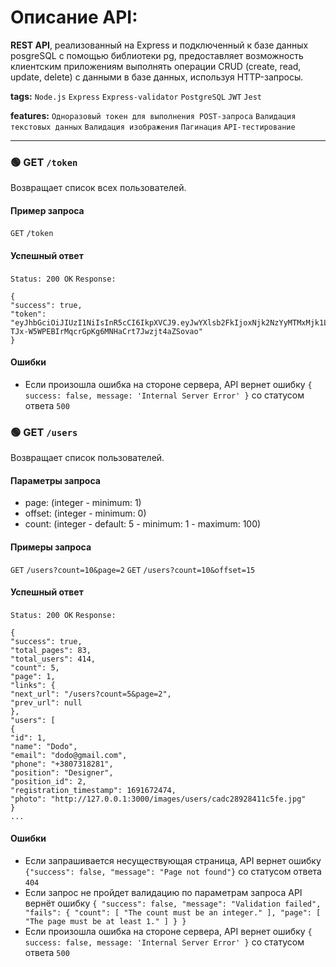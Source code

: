 # Описание API:
**REST API**, реализованный на Express и подключенный к базе данных posgreSQL с помощью библиотеки pg, предоставляет возможность клиентским приложениям выполнять операции CRUD (create, read, update, delete) с данными в базе данных, используя HTTP-запросы. 

**tags:** `Node.js` `Express` `Express-validator`  `PostgreSQL` `JWT` `Jest`  

**features:** `Одноразовый токен для выполнения POST-запроса` `Валидация текстовых данных` `Валидация изображения` `Пагинация` `API-тестирование`

--- 
### 🟢 GET `/token`

Возвращает список всех пользователей.

#### Пример запроса

`GET` `/token`

#### Успешный ответ
`Status: 200 OK`
`Response:`
```
{
"success": true,
"token": "eyJhbGciOiJIUzI1NiIsInR5cCI6IkpXVCJ9.eyJwYXlsb2FkIjoxNjk2NzYyMTMxMjk1LCJpYXQiOjE2OTY3NjIxMzEsImV4cCI6MTY5Njc2NDUzMX0.-TJx-W5WPEBIrMqcrGpKg6MNHaCrt7Jwzjt4aZSovao"
}
```

#### Ошибки

- Если произошла ошибка на стороне сервера, API вернет ошибку `{ success: false, message: 'Internal Server Error' }` со статусом ответа `500`

### 🟢 GET `/users`

Возвращает список пользователей.


#### Параметры запроса
 - page: (integer - minimum: 1) 
 - offset: (integer - minimum: 0)
 - count: (integer - default: 5 - minimum: 1 - maximum: 100)
#### Примеры запроса
`GET` `/users?count=10&page=2`
`GET` `/users?count=10&offset=15`

#### Успешный ответ
`Status: 200 OK`
`Response:`
```
{
"success": true,
"total_pages": 83,
"total_users": 414,
"count": 5,
"page": 1,
"links": {
"next_url": "/users?count=5&page=2",
"prev_url": null
},
"users": [
{
"id": 1,
"name": "Dodo",
"email": "dodo@gmail.com",
"phone": "+3807318281",
"position": "Designer",
"position_id": 2,
"registration_timestamp": 1691672474,
"photo": "http://127.0.0.1:3000/images/users/cadc28928411c5fe.jpg"
}
...
```

#### Ошибки
- Если запрашивается несуществующая страница, API вернет ошибку `{"success": false, "message": "Page not found"}` со статусом ответа `404`
- Если запрос не пройдет валидацию по параметрам запроса API вернёт ошибку `{
    "success": false,
    "message": "Validation failed",
    "fails": {
        "count": [
            "The count must be an integer."
        ],
        "page": [
            "The page must be at least 1."
        ]
    }
}`
- Если произошла ошибка на стороне сервера, API вернет ошибку `{ success: false, message: 'Internal Server Error' }` со статусом ответа `500`
